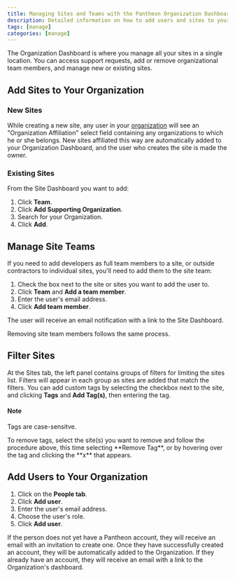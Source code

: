 ```yaml
---
title: Managing Sites and Teams with the Pantheon Organization Dashboard
description: Detailed information on how to add users and sites to your organization.
tags: [manage]
categories: [manage]
---
```

The Organization Dashboard is where you manage all your sites in a single location. You can access support requests, add or remove organizational team members, and manage new or existing sites.

## Add Sites to Your Organization

### New Sites

While creating a new site, any user in your [organization](/docs/organizations/) will see an "Organization Affiliation" select field containing any organizations to which he or she belongs. New sites affiliated this way are automatically added to your Organization Dashboard, and the user who creates the site is made the owner.

### Existing Sites

From the Site Dashboard you want to add:


1. Click **Team**.
2. Click **Add Supporting Organization**.
3. Search for your Organization.
4. Click **Add**.


## Manage Site Teams
If you need to add developers as full team members to a site, or outside contractors to individual sites, you'll need to add them to the site team:

1. Check the box next to the site or sites you want to add the user to.
2. Click **Team** and **Add a team member**.
3. Enter the user's email address.
4. Click **Add team member**.

The user will receive an email notification with a link to the Site Dashboard.

Removing site team members follows the same process.


## Filter Sites

At the Sites tab, the left panel contains groups of filters for limiting the sites list. Filters will appear in each group as sites are added that match the filters. You can add custom tags by selecting the checkbox next to the site, and clicking **Tags** and **Add Tag(s)**, then entering the tag.

<div class="alert alert-info" role="alert">
<h4 class="info">Note</h4>
<p>Tags are case-sensitve.
</p></div>
To remove tags, select the site(s) you want to remove and follow the procedure above, this time selecting **Remove Tag**, or by hovering over the tag and clicking the **x** that appears.

## Add Users to Your Organization

1. Click on the **People tab**.
2. Click **Add user**.
3. Enter the user's email address.
4. Choose the user's role.
5. Click **Add user**.

If the person does not yet have a Pantheon account, they will receive an email with an invitation to create one. Once they have successfully created an account, they will be automatically added to the Organization. If they already have an account, they will receive an email with a link to the Organization's dashboard.
